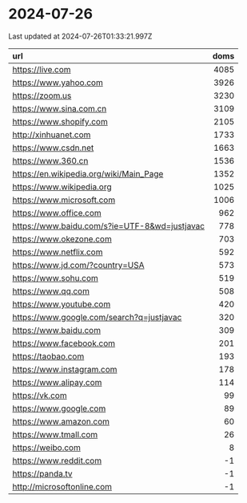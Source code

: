 # 2024-07-26

<!-- BEGIN -->
Last updated at 2024-07-26T01:33:21.997Z

url | doms
:- | -:
https://live.com | 4085
https://www.yahoo.com | 3926
https://zoom.us | 3230
https://www.sina.com.cn | 3109
https://www.shopify.com | 2105
http://xinhuanet.com | 1733
https://www.csdn.net | 1663
https://www.360.cn | 1536
https://en.wikipedia.org/wiki/Main_Page | 1352
https://www.wikipedia.org | 1025
https://www.microsoft.com | 1006
https://www.office.com | 962
https://www.baidu.com/s?ie=UTF-8&wd=justjavac | 778
https://www.okezone.com | 703
https://www.netflix.com | 592
https://www.jd.com/?country=USA | 573
https://www.sohu.com | 519
https://www.qq.com | 508
https://www.youtube.com | 420
https://www.google.com/search?q=justjavac | 320
https://www.baidu.com | 309
https://www.facebook.com | 201
https://taobao.com | 193
https://www.instagram.com | 178
https://www.alipay.com | 114
https://vk.com | 99
https://www.google.com | 89
https://www.amazon.com | 60
https://www.tmall.com | 26
https://weibo.com | 8
https://www.reddit.com | -1
https://panda.tv | -1
http://microsoftonline.com | -1
<!-- END -->

